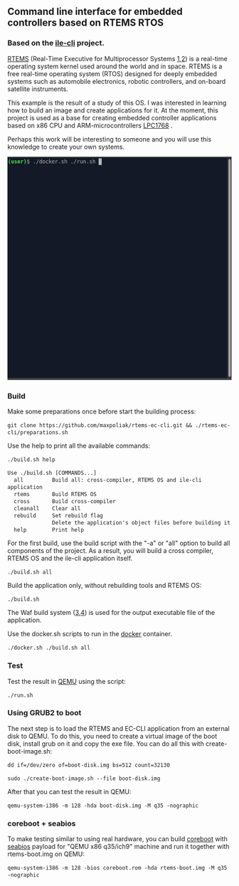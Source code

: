 ## Command line interface for embedded controllers based on RTEMS RTOS

### Based on the [ile-cli] project.

[RTEMS] (Real-Time Executive for Multiprocessor Systems [1],[2]) is a real-time
operating system kernel used around the world and in space. RTEMS is a free
real-time operating system (RTOS) designed for deeply embedded systems such as
automobile electronics, robotic controllers, and on-board satellite instruments.

This example is the result of a study of this OS. I was interested in learning
how to build an image and create applications for it. At the moment, this project
is used as a base for creating embedded controller applications based on x86 CPU
and ARM-microcontrollers [LPC1768] .

Perhaps this work will be interesting to someone and you will use this knowledge
to create your own systems.

![demonstration](demonstration.gif)

### Build

Make some preparations once before start the building process:
```
git clone https://github.com/maxpoliak/rtems-ec-cli.git && ./rtems-ec-cli/preparations.sh
```

Use the help to print all the available commands:

```
./build.sh help
```
```
Use ./build.sh [COMMANDS...]
  all         Build all: cross-compiler, RTEMS OS and ile-cli application
  rtems       Build RTEMS OS
  cross       Build cross-compiler
  cleanall    Clear all
  rebuild     Set rebuild flag
              Delete the application's object files before building it
  help        Print help
```

For the first build, use the build script with the "-a" or "all" option to build
all components of the project. As a result, you will build a cross compiler,
RTEMS OS and the ile-cli application itself.

```
./build.sh all
```

Build the application only, without rebuilding tools and RTEMS OS:
```
./build.sh
```
The Waf build system ([3],[4]) is used for the output executable file of the
application.

Use the docker.sh scripts to run in the [docker] container.

```
./docker.sh ./build.sh all
```
### Test

Test the result in [QEMU] using the script:

```
./run.sh
```

### Using GRUB2 to boot

The next step is to load the RTEMS and EC-CLI application from an external disk to
QEMU. To do this, you need to create a virtual image of the boot disk, install
grub on it and copy the exe file. You can do all this with create-boot-image.sh:
```
dd if=/dev/zero of=boot-disk.img bs=512 count=32130
```
```
sudo ./create-boot-image.sh --file boot-disk.img
```
After that you can test the result in QEMU:
```
qemu-system-i386 -m 128 -hda boot-disk.img -M q35 -nographic
```

### coreboot + seabios

To make testing similar to using real hardware, you can build [coreboot] with
[seabios] payload for "QEMU x86 q35/ich9" machine and run it together with
rtems-boot.img on QEMU:

```
qemu-system-i386 -m 128 -bios coreboot.rom -hda rtems-boot.img -M q35 -nographic
```

[1]: https://www.rtems.org/
[2]: https://en.wikipedia.org/wiki/RTEMS
[3]: https://en.wikipedia.org/wiki/Waf
[4]: https://devel.rtems.org/wiki/Docs/Build

[LPC1768]: https://www.nxp.com/products/processors-and-microcontrollers/arm-microcontrollers/general-purpose-mcus/lpc1700-cortex-m3:MC_1403790745385#/
[docker]: https://en.wikipedia.org/wiki/Docker_(software)
[ile-cli]: https://github.com/maxpoliak/ile-cli
[RTEMS]: https://summerofcode.withgoogle.com/archive/2019/organizations/4579649638629376/
[QEMU]: https://www.qemu.org/
[coreboot]: https://www.coreboot.org/
[seabios]: https://www.seabios.org/SeaBIOS
